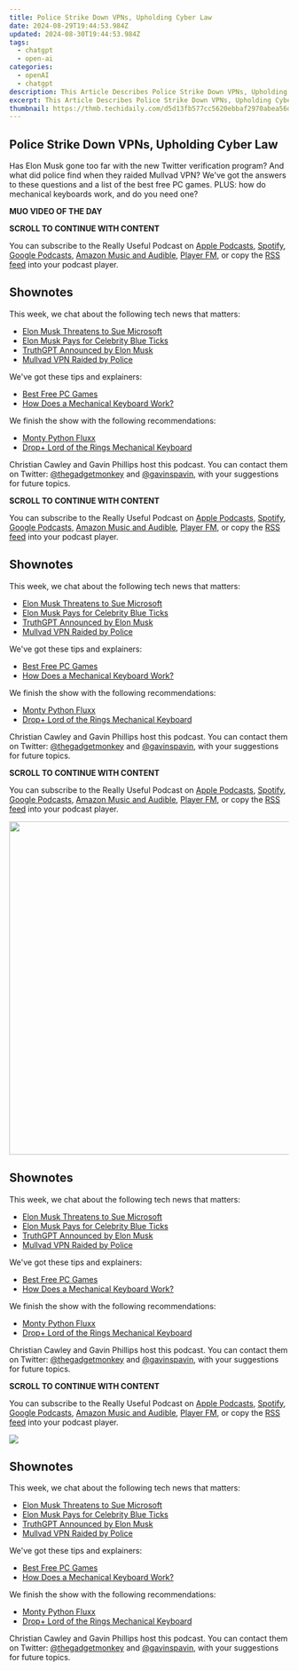 ```yaml
---
title: Police Strike Down VPNs, Upholding Cyber Law
date: 2024-08-29T19:44:53.984Z
updated: 2024-08-30T19:44:53.984Z
tags:
  - chatgpt
  - open-ai
categories:
  - openAI
  - chatgpt
description: This Article Describes Police Strike Down VPNs, Upholding Cyber Law
excerpt: This Article Describes Police Strike Down VPNs, Upholding Cyber Law
thumbnail: https://thmb.techidaily.com/d5d13fb577cc5620ebbaf2970abea56dace77d9e5a84a022ba162f616f0fcf69.png
---
```


## Police Strike Down VPNs, Upholding Cyber Law

 Has Elon Musk gone too far with the new Twitter verification program? And what did police find when they raided Mullvad VPN? We've got the answers to these questions and a list of the best free PC games. PLUS: how do mechanical keyboards work, and do you need one?

**MUO VIDEO OF THE DAY**

**SCROLL TO CONTINUE WITH CONTENT**

 You can subscribe to the Really Useful Podcast on [Apple Podcasts](https://podcasts.apple.com/gb/podcast/the-really-useful-podcast/id1437847131?mt=2), [Spotify](https://open.spotify.com/show/283gDxLd6OTNEpRq6tN7ha), [Google Podcasts](https://www.google.com/podcasts?feed=aHR0cHM6Ly9hbmNob3IuZm0vcy8zMWJlNDcwL3BvZGNhc3QvcnNz), [Amazon Music and Audible](https://music.amazon.co.uk/podcasts/20ab73d4-5da2-46c7-a17f-dc6eb39bdb48/The-Really-Useful-Podcast), [Player FM](https://player.fm/series/the-really-useful-podcast-2491856), or copy the [RSS feed](https://feeds.transistor.fm/the-really-useful-podcast) into your podcast player.

## Shownotes

 This week, we chat about the following tech news that matters:

* [Elon Musk Threatens to Sue Microsoft](https://www.bbc.com/news/business-65332207)
* [Elon Musk Pays for Celebrity Blue Ticks](https://www.theguardian.com/technology/2023/apr/21/elon-musk-pays-stephen-king-lebron-james-keep-twitter-blue-ticks)
* [TruthGPT Announced by Elon Musk](https://www.makeuseof.com/what-is-truthgpt/)
* [Mullvad VPN Raided by Police](https://mullvad.net/en/blog/2023/4/20/mullvad-vpn-was-subject-to-a-search-warrant-customer-data-not-compromised/)

 We've got these tips and explainers:

* [Best Free PC Games](https://www.makeuseof.com/tag/best-free-pc-games/)
* [How Does a Mechanical Keyboard Work?](https://www.makeuseof.com/tag/mechanical-keyboard-work-technology-explained/)

 We finish the show with the following recommendations:

* [Monty Python Fluxx](https://www.looneylabs.com/games/monty-python-fluxx)
* [Drop+ Lord of the Rings Mechanical Keyboard](https://drop.com/featured/lotr)

 Christian Cawley and Gavin Phillips host this podcast. You can contact them on Twitter: [@thegadgetmonkey](https://twitter.com/thegadgetmonkey) and [@gavinspavin](https://twitter.com/gavinspavin), with your suggestions for future topics.

**SCROLL TO CONTINUE WITH CONTENT**

 You can subscribe to the Really Useful Podcast on [Apple Podcasts](https://podcasts.apple.com/gb/podcast/the-really-useful-podcast/id1437847131?mt=2), [Spotify](https://open.spotify.com/show/283gDxLd6OTNEpRq6tN7ha), [Google Podcasts](https://www.google.com/podcasts?feed=aHR0cHM6Ly9hbmNob3IuZm0vcy8zMWJlNDcwL3BvZGNhc3QvcnNz), [Amazon Music and Audible](https://music.amazon.co.uk/podcasts/20ab73d4-5da2-46c7-a17f-dc6eb39bdb48/The-Really-Useful-Podcast), [Player FM](https://player.fm/series/the-really-useful-podcast-2491856), or copy the [RSS feed](https://feeds.transistor.fm/the-really-useful-podcast) into your podcast player.

## Shownotes

 This week, we chat about the following tech news that matters:

* [Elon Musk Threatens to Sue Microsoft](https://www.bbc.com/news/business-65332207)
* [Elon Musk Pays for Celebrity Blue Ticks](https://www.theguardian.com/technology/2023/apr/21/elon-musk-pays-stephen-king-lebron-james-keep-twitter-blue-ticks)
* [TruthGPT Announced by Elon Musk](https://www.makeuseof.com/what-is-truthgpt/)
* [Mullvad VPN Raided by Police](https://mullvad.net/en/blog/2023/4/20/mullvad-vpn-was-subject-to-a-search-warrant-customer-data-not-compromised/)

 We've got these tips and explainers:

* [Best Free PC Games](https://www.makeuseof.com/tag/best-free-pc-games/)
* [How Does a Mechanical Keyboard Work?](https://www.makeuseof.com/tag/mechanical-keyboard-work-technology-explained/)

 We finish the show with the following recommendations:

* [Monty Python Fluxx](https://www.looneylabs.com/games/monty-python-fluxx)
* [Drop+ Lord of the Rings Mechanical Keyboard](https://drop.com/featured/lotr)

 Christian Cawley and Gavin Phillips host this podcast. You can contact them on Twitter: [@thegadgetmonkey](https://twitter.com/thegadgetmonkey) and [@gavinspavin](https://twitter.com/gavinspavin), with your suggestions for future topics.

**SCROLL TO CONTINUE WITH CONTENT**

 You can subscribe to the Really Useful Podcast on [Apple Podcasts](https://podcasts.apple.com/gb/podcast/the-really-useful-podcast/id1437847131?mt=2), [Spotify](https://open.spotify.com/show/283gDxLd6OTNEpRq6tN7ha), [Google Podcasts](https://www.google.com/podcasts?feed=aHR0cHM6Ly9hbmNob3IuZm0vcy8zMWJlNDcwL3BvZGNhc3QvcnNz), [Amazon Music and Audible](https://music.amazon.co.uk/podcasts/20ab73d4-5da2-46c7-a17f-dc6eb39bdb48/The-Really-Useful-Podcast), [Player FM](https://player.fm/series/the-really-useful-podcast-2491856), or copy the [RSS feed](https://feeds.transistor.fm/the-really-useful-podcast) into your podcast player.

<!-- affiliate ads begin -->
<a href="https://unicoeye.pxf.io/c/5597632/2084399/18498" target="_top" id="2084399"><img src="//a.impactradius-go.com/display-ad/18498-2084399" border="0" alt="" width="1125" height="600"/></a><img height="0" width="0" src="https://imp.pxf.io/i/5597632/2084399/18498" style="position:absolute;visibility:hidden;" border="0" />
<!-- affiliate ads end -->
## Shownotes

 This week, we chat about the following tech news that matters:

* [Elon Musk Threatens to Sue Microsoft](https://www.bbc.com/news/business-65332207)
* [Elon Musk Pays for Celebrity Blue Ticks](https://www.theguardian.com/technology/2023/apr/21/elon-musk-pays-stephen-king-lebron-james-keep-twitter-blue-ticks)
* [TruthGPT Announced by Elon Musk](https://www.makeuseof.com/what-is-truthgpt/)
* [Mullvad VPN Raided by Police](https://mullvad.net/en/blog/2023/4/20/mullvad-vpn-was-subject-to-a-search-warrant-customer-data-not-compromised/)

 We've got these tips and explainers:

* [Best Free PC Games](https://www.makeuseof.com/tag/best-free-pc-games/)
* [How Does a Mechanical Keyboard Work?](https://www.makeuseof.com/tag/mechanical-keyboard-work-technology-explained/)

 We finish the show with the following recommendations:

* [Monty Python Fluxx](https://www.looneylabs.com/games/monty-python-fluxx)
* [Drop+ Lord of the Rings Mechanical Keyboard](https://drop.com/featured/lotr)

 Christian Cawley and Gavin Phillips host this podcast. You can contact them on Twitter: [@thegadgetmonkey](https://twitter.com/thegadgetmonkey) and [@gavinspavin](https://twitter.com/gavinspavin), with your suggestions for future topics.

**SCROLL TO CONTINUE WITH CONTENT**

 You can subscribe to the Really Useful Podcast on [Apple Podcasts](https://podcasts.apple.com/gb/podcast/the-really-useful-podcast/id1437847131?mt=2), [Spotify](https://open.spotify.com/show/283gDxLd6OTNEpRq6tN7ha), [Google Podcasts](https://www.google.com/podcasts?feed=aHR0cHM6Ly9hbmNob3IuZm0vcy8zMWJlNDcwL3BvZGNhc3QvcnNz), [Amazon Music and Audible](https://music.amazon.co.uk/podcasts/20ab73d4-5da2-46c7-a17f-dc6eb39bdb48/The-Really-Useful-Podcast), [Player FM](https://player.fm/series/the-really-useful-podcast-2491856), or copy the [RSS feed](https://feeds.transistor.fm/the-really-useful-podcast) into your podcast player.

<!-- affiliate ads begin -->
<a href="https://shop.systoolsgroup.com/affiliate.php?ACCOUNT=SYSTOOBY&AFFILIATE=108875&PATH=https%3A%2F%2Fwww.systoolsgroup.com%3FAFFILIATE%3D108875%26RESOURCE%3DSysTools%2BGmail%2BBackup"><img src="https://www.systoolsgroup.com/box/gmail-backup.png" border="0"></a>
<!-- affiliate ads end -->
## Shownotes

 This week, we chat about the following tech news that matters:

* [Elon Musk Threatens to Sue Microsoft](https://www.bbc.com/news/business-65332207)
* [Elon Musk Pays for Celebrity Blue Ticks](https://www.theguardian.com/technology/2023/apr/21/elon-musk-pays-stephen-king-lebron-james-keep-twitter-blue-ticks)
* [TruthGPT Announced by Elon Musk](https://www.makeuseof.com/what-is-truthgpt/)
* [Mullvad VPN Raided by Police](https://mullvad.net/en/blog/2023/4/20/mullvad-vpn-was-subject-to-a-search-warrant-customer-data-not-compromised/)

 We've got these tips and explainers:

* [Best Free PC Games](https://www.makeuseof.com/tag/best-free-pc-games/)
* [How Does a Mechanical Keyboard Work?](https://www.makeuseof.com/tag/mechanical-keyboard-work-technology-explained/)

 We finish the show with the following recommendations:

* [Monty Python Fluxx](https://www.looneylabs.com/games/monty-python-fluxx)
* [Drop+ Lord of the Rings Mechanical Keyboard](https://drop.com/featured/lotr)

 Christian Cawley and Gavin Phillips host this podcast. You can contact them on Twitter: [@thegadgetmonkey](https://twitter.com/thegadgetmonkey) and [@gavinspavin](https://twitter.com/gavinspavin), with your suggestions for future topics.


<ins class="adsbygoogle"
     style="display:block"
     data-ad-format="autorelaxed"
     data-ad-client="ca-pub-7571918770474297"
     data-ad-slot="1223367746"></ins>



<ins class="adsbygoogle"
     style="display:block"
     data-ad-client="ca-pub-7571918770474297"
     data-ad-slot="8358498916"
     data-ad-format="auto"
     data-full-width-responsive="true"></ins>


